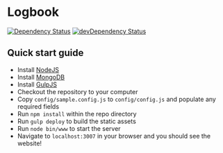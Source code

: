 # Logbook

[![Dependency Status](https://david-dm.org/clementallen/logbook.svg)](https://david-dm.org/clementallen/logbook)
[![devDependency Status](https://david-dm.org/clementallen/logbook/dev-status.svg)](https://david-dm.org/clementallen/logbook#info=devDependencies)

## Quick start guide

* Install [NodeJS](https://nodejs.org/en/download/)
* Install [MongoDB](https://www.mongodb.org/downloads)
* Install [GulpJS](http://gulpjs.com/)
* Checkout the repository to your computer
* Copy `config/sample.config.js` to `config/config.js` and populate any required fields
* Run `npm install` within the repo directory
* Run `gulp deploy` to build the static assets
* Run `node bin/www` to start the server
* Navigate to `localhost:3007` in your browser and you should see the website!
